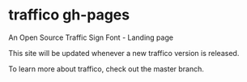 # traffico gh-pages
An Open Source Traffic Sign Font - Landing page

This site will be updated whenever a new traffico version is released.

To learn more about traffico, check out the master branch.
